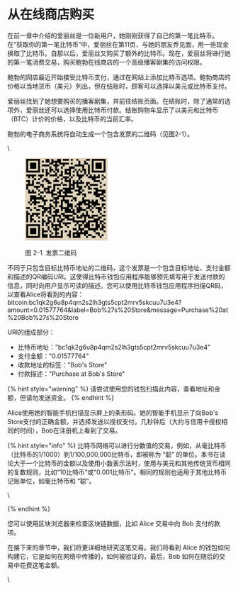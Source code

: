 # 从在线商店购买

在前一章中介绍的爱丽丝是一位新用户，她刚刚获得了自己的第一笔比特币。在“获取你的第一笔比特币”中，爱丽丝在第11页，与她的朋友乔见面，用一些现金换取了比特币。自那以后，爱丽丝又购买了额外的比特币。现在，爱丽丝将进行她的第一笔消费交易，购买鲍勃在线商店的一个高级播客剧集的访问权限。

鲍勃的网店最近开始接受比特币支付，通过在网站上添加比特币选项。鲍勃商店的价格以当地货币（美元）列出，但在结账时，顾客可以选择以美元或比特币支付。

爱丽丝找到了她想要购买的播客剧集，并前往结账页面。在结账时，除了通常的选项外，爱丽丝还可以选择使用比特币付款。结账购物车显示了以美元和比特币（BTC）计价的价格，以及比特币的当前汇率。

鲍勃的电子商务系统将自动生成一个包含发票的二维码（见图2-1）。

\


<figure><img src="../.gitbook/assets/2.1.png" alt=""><figcaption><p>图 2-1. 发票二维码</p></figcaption></figure>

不同于只包含目标比特币地址的二维码，这个发票是一个包含目标地址、支付金额和描述的QR编码URI。这使得比特币钱包应用程序能够预先填写用于发送付款的信息，同时向用户显示可读的描述。您可以使用比特币钱包应用程序扫描QR码，以查看Alice将看到的内容：bitcoin:bc1qk2g6u8p4qm2s2lh3gts5cpt2mrv5skcuu7u3e4?amount=0.01577764\&label=Bob%27s%20Store\&message=Purchase%20at%20Bob%27s%20Store

URI的组成部分：

* 比特币地址："bc1qk2g6u8p4qm2s2lh3gts5cpt2mrv5skcuu7u3e4"
* 支付金额："0.01577764"
* 收款地址的标签："Bob's Store"
* 付款描述："Purchase at Bob's Store"

{% hint style="warning" %}
请尝试使用您的钱包扫描此内容，查看地址和金额，但请勿发送资金。
{% endhint %}

Alice使用她的智能手机扫描显示屏上的条形码。她的智能手机显示了向Bob's Store支付的正确金额，并选择发送以授权支付。几秒钟后（大约与信用卡授权相同的时间），Bob在注册机上看到了交易。



{% hint style="info" %}
比特币网络可以进行分数值的交易，例如，从毫比特币（比特币的1/1000）到1/100,000,000比特币，即被称为 “聪” 的单位。本书在谈论大于一个比特币的金额以及使用小数表示法时，使用与美元和其他传统货币相同的复数规则，比如“10比特币”或“0.001比特币”。相同的规则也适用于其他比特币记账单位，如毫比特币和 “聪”。

\

{% endhint %}

您可以使用区块浏览器来检查区块链数据，比如 Alice 交易中向 Bob 支付的款项。

在接下来的章节中，我们将更详细地研究这笔交易。我们将看到 Alice 的钱包如何构建它，它是如何在网络中传播的，如何被验证的，最后，Bob 如何在随后的交易中花费这笔金额。

\
